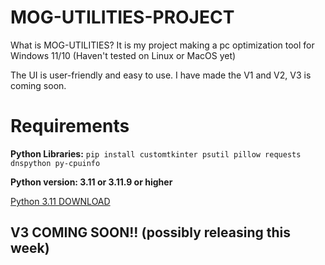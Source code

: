 # MOG-UTILITIES-PROJECT

What is MOG-UTILITIES? It is my project making a pc optimization tool for Windows 11/10 (Haven't tested on Linux or MacOS yet)

The UI is user-friendly and easy to use. I have made the V1 and V2, V3 is coming soon.

# Requirements
**Python Libraries:** ```pip install customtkinter psutil pillow requests dnspython py-cpuinfo```

**Python version: 3.11 or 3.11.9 or higher**

[Python 3.11 DOWNLOAD](https://apps.microsoft.com/detail/9nrwmjp3717k?hl=en-US&gl=US)


## V3 COMING SOON!! (possibly releasing this week)
